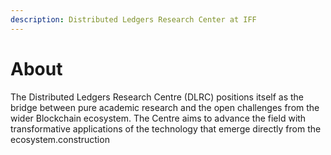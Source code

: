 ```yaml
---
description: Distributed Ledgers Research Center at IFF
---
```


# About

The Distributed Ledgers Research Centre (DLRC) positions itself as the bridge between pure academic research and the open challenges from the wider Blockchain ecosystem. The Centre aims to advance the field with transformative applications of the technology that emerge directly from the ecosystem.construction
